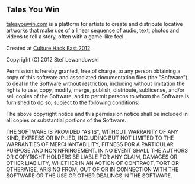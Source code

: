 Tales You Win
-------------

[talesyouwin.com](http://talesyouwin.com) is a platform for artists to create and distribute locative artworks that make use of a linear sequence of audio, text, photos and videos to tell a story, often with a game-like feel.

Created at [Culture Hack East 2012](http://culturehackday.org.uk/upcoming-hacks/culture-hack-east-2012/).

Copyright (C) 2012 Stef Lewandowski

Permission is hereby granted, free of charge, to any person obtaining a copy of this software and associated documentation files (the "Software"), to deal in the Software without restriction, including without limitation the rights to use, copy, modify, merge, publish, distribute, sublicense, and/or sell copies of the Software, and to permit persons to whom the Software is furnished to do so, subject to the following conditions:

The above copyright notice and this permission notice shall be included in all copies or substantial portions of the Software.

THE SOFTWARE IS PROVIDED "AS IS", WITHOUT WARRANTY OF ANY KIND, EXPRESS OR IMPLIED, INCLUDING BUT NOT LIMITED TO THE WARRANTIES OF MERCHANTABILITY, FITNESS FOR A PARTICULAR PURPOSE AND NONINFRINGEMENT. IN NO EVENT SHALL THE AUTHORS OR COPYRIGHT HOLDERS BE LIABLE FOR ANY CLAIM, DAMAGES OR OTHER LIABILITY, WHETHER IN AN ACTION OF CONTRACT, TORT OR OTHERWISE, ARISING FROM, OUT OF OR IN CONNECTION WITH THE SOFTWARE OR THE USE OR OTHER DEALINGS IN THE SOFTWARE.